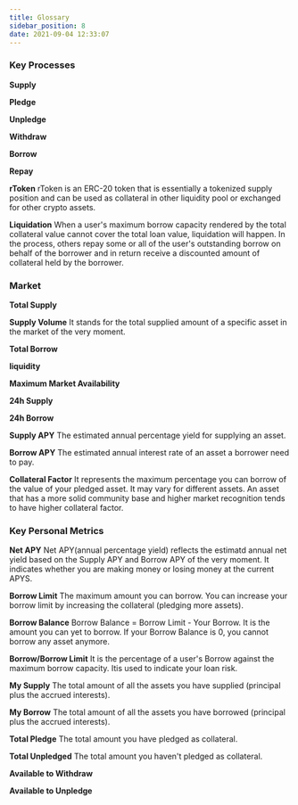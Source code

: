 ```yaml
---
title: Glossary
sidebar_position: 8
date: 2021-09-04 12:33:07
---
```


### Key Processes 

**Supply**

**Pledge** 

**Unpledge** 

**Withdraw** 

**Borrow** 

**Repay** 

**rToken** 
rToken is an ERC-20 token that is essentially a tokenized supply position and can be used as collateral in other liquidity pool or exchanged for other crypto assets. 

**Liquidation** 
When a user's maximum borrow capacity rendered by the total collateral value cannot cover the total loan value, liquidation will happen. In the process, others repay some or all of the user's outstanding borrow on behalf of the borrower and in return receive a discounted amount of collateral held by the borrower. 

### Market 

**Total Supply**

**Supply Volume** 
It stands for the total supplied amount of a specific asset in the market of the very moment.

**Total Borrow** 

**liquidity** 

**Maximum Market Availability** 

**24h Supply**

**24h Borrow** 

**Supply APY**
The estimated annual percentage yield for supplying an asset. 

**Borrow APY**
The estimated annual interest rate of an asset a borrower need to pay. 

**Collateral Factor** 
It represents the maximum percentage you can borrow of the value of your pledged asset. It may vary for different assets. An asset that has a more solid community base and higher market recognition tends to have higher collateral factor. 

### Key Personal Metrics 

**Net APY**
Net APY(annual percentage yield) reflects the estimatd annual net yield based on the Supply APY and Borrow APY of the very moment. It indicates whether you are making money or losing money at the current APYS. 

**Borrow Limit** 
The maximum amount you can borrow. You can increase your borrow limit by increasing the collateral (pledging more assets).

**Borrow Balance**
Borrow Balance = Borrow Limit - Your Borrow. It is the amount you can yet to borrow. If your Borrow Balance is 0, you cannot borrow any asset anymore. 

**Borrow/Borrow Limit** 
It is the percentage of a user's Borrow against the maximum borrow capacity. Itis used to indicate your loan risk. 

**My Supply**
The total amount of all the assets you have supplied (principal plus the accrued interests).

**My Borrow** 
The total amount of all the assets you have borrowed (principal plus the accrued interests).

**Total Pledge** 
The total amount you have pledged as collateral.

**Total Unpledged**
The total amount you haven't pledged as collateral.
 
**Available to Withdraw** 


**Available to Unpledge** 



